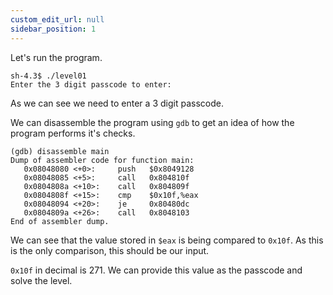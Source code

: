 ```yaml
---
custom_edit_url: null
sidebar_position: 1
---
```


Let's run the program.
```
sh-4.3$ ./level01
Enter the 3 digit passcode to enter:
```
As we can see we need to enter a 3 digit passcode.

We can disassemble the program using `gdb` to get an idea of how the program performs it's checks.
```
(gdb) disassemble main
Dump of assembler code for function main:
   0x08048080 <+0>:     push   $0x8049128
   0x08048085 <+5>:     call   0x804810f
   0x0804808a <+10>:    call   0x804809f
   0x0804808f <+15>:    cmp    $0x10f,%eax
   0x08048094 <+20>:    je     0x80480dc
   0x0804809a <+26>:    call   0x8048103
End of assembler dump.
```
We can see that the value stored in `$eax` is being compared to `0x10f`.
As this is the only comparison, this  should be our input.

`0x10f` in decimal is 271.
We can provide this value as the passcode and solve the level.
